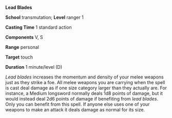  **Lead Blades**

**School** transmutation; **Level** ranger 1

**Casting Time** 1 standard action

**Components** V, S

**Range** personal

**Target** touch

**Duration** 1 minute/level (D)

_Lead blades_ increases the momentum and density of your melee weapons just as they strike a foe. All melee weapons you are carrying when the spell is cast deal damage as if one size category larger than they actually are. For instance, a Medium longsword normally deals 1d8 points of damage, but it would instead deal 2d6 points of damage if benefiting from _lead blades_. Only you can benefit from this spell. If anyone else uses one of your weapons to make an attack it deals damage as normal for its size.

